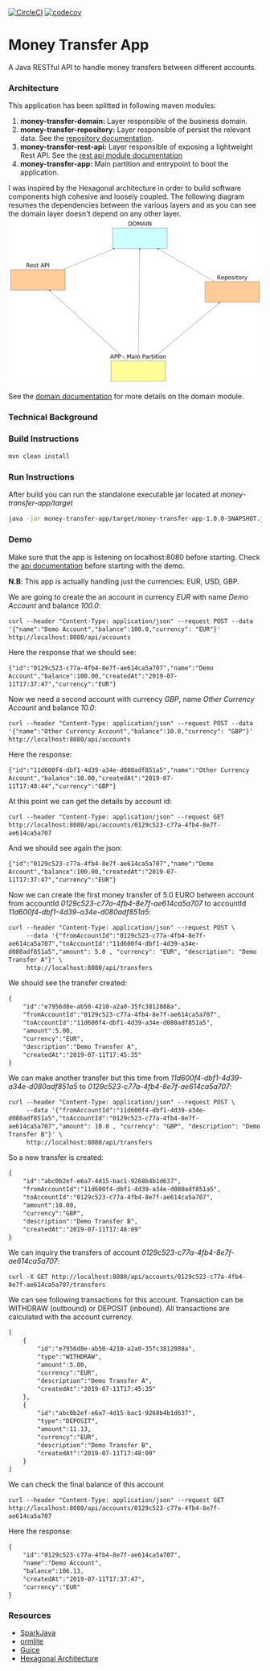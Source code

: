[![CircleCI](https://circleci.com/gh/lorenzomartino86/money-transfer-app.svg?style=svg)](https://circleci.com/gh/lorenzomartino86/money-transfer-app)
[![codecov](https://codecov.io/gh/lorenzomartino86/money-transfer-app/branch/master/graph/badge.svg)](https://codecov.io/gh/lorenzomartino86/money-transfer-app)
# Money Transfer App
A Java RESTful API to handle money transfers between different accounts.

### Architecture
This application has been splitted in following maven modules:

1. **money-transfer-domain:** Layer responsible of the business domain.
2. **money-transfer-repository:** Layer responsible of persist the relevant data. See the [repository documentation](money-transfer-repository/README.md).
3. **money-transfer-rest-api:** Layer responsible of exposing a lightweight Rest API. See the [rest api module documentation](money-transfer-rest-api/README.md)
4. **money-transfer-app:** Main partition and entrypoint to boot the application.

I was inspired by the Hexagonal architecture in order to build software components high cohesive and loosely coupled. 
The following diagram resumes the dependencies between the various layers and as you can see the domain layer doesn't depend on any other layer.
![alt text](money-transfer-domain/design/high-level-arch.png)

See the [domain documentation](money-transfer-domain/README.md) for more details on the domain module.

### Technical Background



### Build Instructions
```sh
mvn clean install
```

### Run Instructions
After build you can run the standalone executable jar located at *money-transfer-app/target*
```sh
java -jar money-transfer-app/target/money-transfer-app-1.0.0-SNAPSHOT.jar
```

### Demo
Make sure that the app is listening on localhost:8080 before starting. Check the [api documentation](money-transfer-rest-api/README.md) before starting with the demo.

**N.B**: This app is actually handling just the currencies: EUR, USD, GBP.

We are going to create the an account in currency *EUR* with name *Demo Account* and balance *100.0*:

    curl --header "Content-Type: application/json" --request POST --data '{"name":"Demo Account","balance":100.0,"currency": "EUR"}' http://localhost:8080/api/accounts
 
Here the response that we should see:

    {"id":"0129c523-c77a-4fb4-8e7f-ae614ca5a707","name":"Demo Account","balance":100.00,"createdAt":"2019-07-11T17:37:47","currency":"EUR"}
    
Now we need a second account with currency *GBP*, name *Other Currency Account* and balance *10.0*: 

    curl --header "Content-Type: application/json" --request POST --data '{"name":"Other Currency Account","balance":10.0,"currency": "GBP"}' http://localhost:8080/api/accounts
    
Here the response:

    {"id":"11d600f4-dbf1-4d39-a34e-d080adf851a5","name":"Other Currency Account","balance":10.00,"createdAt":"2019-07-11T17:40:44","currency":"GBP"}
    
At this point we can get the details by account id:

    curl --header "Content-Type: application/json" --request GET http://localhost:8080/api/accounts/0129c523-c77a-4fb4-8e7f-ae614ca5a707
    
And we should see again the json:

    {"id":"0129c523-c77a-4fb4-8e7f-ae614ca5a707","name":"Demo Account","balance":100.00,"createdAt":"2019-07-11T17:37:47","currency":"EUR"}
    
Now we can create the first money transfer of 5.0 EURO between account from accountId *0129c523-c77a-4fb4-8e7f-ae614ca5a707* to accountId *11d600f4-dbf1-4d39-a34e-d080adf851a5*:

    curl --header "Content-Type: application/json" --request POST \
         --data '{"fromAccountId":"0129c523-c77a-4fb4-8e7f-ae614ca5a707","toAccountId":"11d600f4-dbf1-4d39-a34e-d080adf851a5","amount": 5.0 , "currency": "EUR", "description": "Demo Transfer A"}' \
         http://localhost:8080/api/transfers
    
We should see the transfer created:

    {
        "id":"e7956d8e-ab50-4210-a2a0-35fc3812088a",
        "fromAccountId":"0129c523-c77a-4fb4-8e7f-ae614ca5a707",
        "toAccountId":"11d600f4-dbf1-4d39-a34e-d080adf851a5",
        "amount":5.00,
        "currency":"EUR",
        "description":"Demo Transfer A",
        "createdAt":"2019-07-11T17:45:35"
    }
    
We can make another transfer but this time from *11d600f4-dbf1-4d39-a34e-d080adf851a5* to *0129c523-c77a-4fb4-8e7f-ae614ca5a707*:

    curl --header "Content-Type: application/json" --request POST \
         --data '{"fromAccountId":"11d600f4-dbf1-4d39-a34e-d080adf851a5","toAccountId":"0129c523-c77a-4fb4-8e7f-ae614ca5a707","amount": 10.0 , "currency": "GBP", "description": "Demo Transfer B"}' \
         http://localhost:8080/api/transfers

So a new transfer is created:

    {
        "id":"abc0b2ef-e6a7-4d15-bac1-9268b4b1d637",
        "fromAccountId":"11d600f4-dbf1-4d39-a34e-d080adf851a5",
        "toAccountId":"0129c523-c77a-4fb4-8e7f-ae614ca5a707",
        "amount":10.00,
        "currency":"GBP",
        "description":"Demo Transfer B",
        "createdAt":"2019-07-11T17:48:09"
    }
    
We can inquiry the transfers of account *0129c523-c77a-4fb4-8e7f-ae614ca5a707*:

    curl -X GET http://localhost:8080/api/accounts/0129c523-c77a-4fb4-8e7f-ae614ca5a707/transfers

We can see following transactions for this account. Transaction can be WITHDRAW (outbound) or DEPOSIT (inbound).
All transactions are calculated with the account currency.

    [
        {
            "id":"e7956d8e-ab50-4210-a2a0-35fc3812088a",
            "type":"WITHDRAW",
            "amount":5.00,
            "currency":"EUR",
            "description":"Demo Transfer A",
            "createdAt":"2019-07-11T17:45:35"
        },
        {
            "id":"abc0b2ef-e6a7-4d15-bac1-9268b4b1d637",
            "type":"DEPOSIT",
            "amount":11.13,
            "currency":"EUR",
            "description":"Demo Transfer B",
            "createdAt":"2019-07-11T17:48:09"
        }
    ] 

We can check the final balance of this account

    curl --header "Content-Type: application/json" --request GET http://localhost:8080/api/accounts/0129c523-c77a-4fb4-8e7f-ae614ca5a707

Here the response:

    {
        "id":"0129c523-c77a-4fb4-8e7f-ae614ca5a707",
        "name":"Demo Account",
        "balance":106.13,
        "createdAt":"2019-07-11T17:37:47",
        "currency":"EUR"
    }

### Resources
- [SparkJava](http://sparkjava.com/)
- [ormlite](http://ormlite.com/)
- [Guice](https://github.com/google/guice)
- [Hexagonal Architecture](https://dzone.com/articles/writing-a-microservice-in-golang-which-communicate)